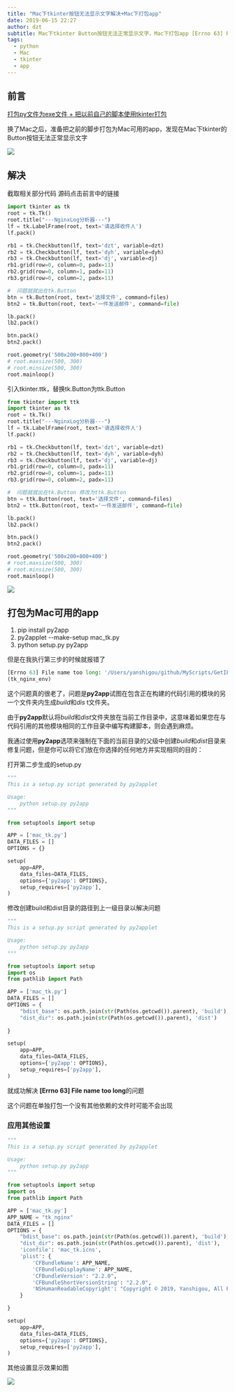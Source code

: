 ```yaml
---
title: "Mac下tkinter按钮无法显示文字解决+Mac下打包app"
date: 2019-06-15 22:27
author: dzt
subtitle: Mac下tkinter Button按钮无法正常显示文字，Mac下打包app [Errno 63] File name too long
tags:
  - python
  - Mac
  - tkinter
  - app
---
```




## 前言

[打包py文件为exe文件 + 把以前自己的脚本使用tkinter打包](https://www.dogebug.cn/2019/04/15/%E4%BD%BF%E7%94%A8pyinstaller%E6%89%93%E5%8C%85%E4%B8%BAexe%E6%96%87%E4%BB%B6/)

换了Mac之后，准备把之前的脚步打包为Mac可用的app，发现在Mac下tkinter的Button按钮无法正常显示文字

![](https://raw.githubusercontent.com/yanshigou/yanshigou.github.io/master/img/t/tk1.png)



## 解决

截取相关部分代码 源码点击前言中的链接

```python
import tkinter as tk
root = tk.Tk()
root.title("---NginxLog分析器---")
lf = tk.LabelFrame(root, text='请选择收件人')
lf.pack()

rb1 = tk.Checkbutton(lf, text='dzt', variable=dzt)
rb2 = tk.Checkbutton(lf, text='dyh', variable=dyh)
rb3 = tk.Checkbutton(lf, text='dj', variable=dj)
rb1.grid(row=0, column=0, padx=11)
rb2.grid(row=0, column=1, padx=11)
rb3.grid(row=0, column=2, padx=11)

#  问题就就出在tk.Button
btn = tk.Button(root, text='选择文件', command=files)
btn2 = tk.Button(root, text='一件发送邮件', command=file)

lb.pack()
lb2.pack()

btn.pack()
btn2.pack()

root.geometry('500x200+800+400')
# root.maxsize(500, 300)
# root.minsize(500, 300)
root.mainloop()
```



引入tkinter.ttk，替换tk.Button为ttk.Button

```python
from tkinter import ttk
import tkinter as tk
root = tk.Tk()
root.title("---NginxLog分析器---")
lf = tk.LabelFrame(root, text='请选择收件人')
lf.pack()

rb1 = tk.Checkbutton(lf, text='dzt', variable=dzt)
rb2 = tk.Checkbutton(lf, text='dyh', variable=dyh)
rb3 = tk.Checkbutton(lf, text='dj', variable=dj)
rb1.grid(row=0, column=0, padx=11)
rb2.grid(row=0, column=1, padx=11)
rb3.grid(row=0, column=2, padx=11)

#  问题就就出在tk.Button 修改为ttk.Button
btn = ttk.Button(root, text='选择文件', command=files)
btn2 = ttk.Button(root, text='一件发送邮件', command=file)

lb.pack()
lb2.pack()

btn.pack()
btn2.pack()

root.geometry('500x200+800+400')
# root.maxsize(500, 300)
# root.minsize(500, 300)
root.mainloop()
```



![](https://raw.githubusercontent.com/yanshigou/yanshigou.github.io/master/img/t/tk2.png)



## 打包为Mac可用的app

1. pip install py2app
2. py2applet --make-setup mac_tk.py 
3. python setup.py py2app



但是在我执行第三步的时候就报错了

```python
[Errno 63] File name too long: '/Users/yanshigou/github/MyScripts/GetIP/build/bdist.macosx-10.14-x86_64/python3.7-standalone/app/collect/distutils/command/build/build/bdist.macosx-10.14-x86_64/python3.7-standalone/app/collect/distutils/command/build/build/bdist.macosx-10.14-x86_64/python3.7-standalone/app/collect/distutils/command/build/build/bdist.macosx-10.14-x86_64/python3.7-standalone/app/collect/distutils/command/build/build/bdist.macosx-10.14-x86_64/python3.7-standalone/app/collect/distutils/command/build/build/bdist.macosx-10.14-x86_64/python3.7-standalone/app/collect/distutils/command/build/build/bdist.macosx-10.14-x86_64/python3.7-standalone/app/collect/distutils/command/build/build/bdist.macosx-10.14-x86_64/python3.7-standalone/app/collect/distutils/command/build/build/bdist.macosx-10.14-x86_64/python3.7-standalone/app/collect/distutils/command/build/build/bdist.macosx-10.14-x86_64/python3.7-standalone/app/collect/distutils/command/build/build/bdist.macosx-10.14-x86_64/python3.7-standalone/app/collect/encodings/unicode_internal.pyc'
(tk_nginx_env)
```



这个问题真的很老了，问题是**py2app**试图在包含正在构建的代码引用的模块的另一个文件夹内生成*build*和*dis* t文件夹。

由于**py2app**默认将*build*和*dist*文件夹放在当前工作目录中，这意味着如果您在与代码引用的其他模块相同的工作目录中编写构建脚本，则会遇到麻烦。

我通过使用**py2app**选项来强制在下面的当前目录的父级中创建*build*和*dist*目录来修复问题，但是你可以将它们放在你选择的任何地方并实现相同的目的：



打开第二步生成的setup.py

```python
"""
This is a setup.py script generated by py2applet

Usage:
    python setup.py py2app
"""

from setuptools import setup

APP = ['mac_tk.py']
DATA_FILES = []
OPTIONS = {}

setup(
    app=APP,
    data_files=DATA_FILES,
    options={'py2app': OPTIONS},
    setup_requires=['py2app'],
)
```



修改创建build和dist目录的路径到上一级目录以解决问题

```python
"""
This is a setup.py script generated by py2applet

Usage:
    python setup.py py2app
"""

from setuptools import setup
import os
from pathlib import Path

APP = ['mac_tk.py']
DATA_FILES = []
OPTIONS = {
    "bdist_base": os.path.join(str(Path(os.getcwd()).parent), 'build'),
    "dist_dir": os.path.join(str(Path(os.getcwd()).parent), 'dist')
    
}

setup(
    app=APP,
    data_files=DATA_FILES,
    options={'py2app': OPTIONS},
    setup_requires=['py2app'],
)

```

就成功解决 **[Errno 63] File name too long**的问题

这个问题在单独打包一个没有其他依赖的文件时可能不会出现



### 应用其他设置

```python
"""
This is a setup.py script generated by py2applet

Usage:
    python setup.py py2app
"""

from setuptools import setup
import os
from pathlib import Path

APP = ['mac_tk.py']
APP_NAME = "tk_nginx"
DATA_FILES = []
OPTIONS = {
    "bdist_base": os.path.join(str(Path(os.getcwd()).parent), 'build'),
    "dist_dir": os.path.join(str(Path(os.getcwd()).parent), 'dist'),
    'iconfile': 'mac_tk.icns',
    'plist': {
        'CFBundleName': APP_NAME,
        'CFBundleDisplayName': APP_NAME,
        'CFBundleVersion': "2.2.0",
        'CFBundleShortVersionString': "2.2.0",
        'NSHumanReadableCopyright': "Copyright © 2019, Yanshigou, All Rights Reserved"
    }

}

setup(
    app=APP,
    data_files=DATA_FILES,
    options={'py2app': OPTIONS},
    setup_requires=['py2app'],
)

```

其他设置显示效果如图

![](https://raw.githubusercontent.com/yanshigou/yanshigou.github.io/master/img/t/tk3.png)